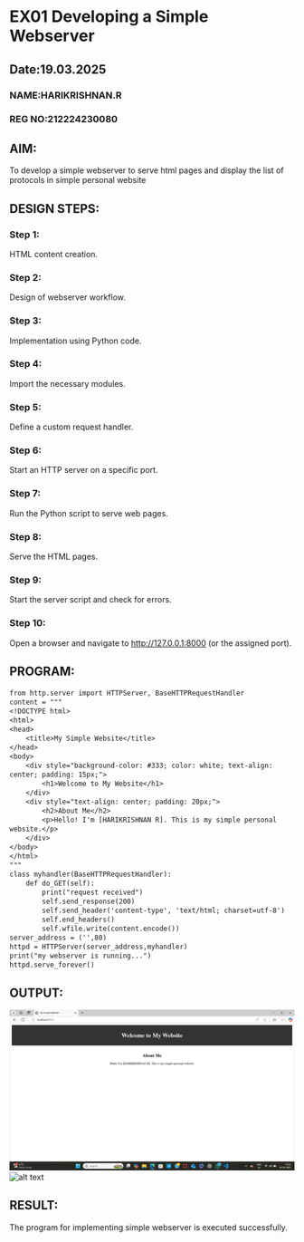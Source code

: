 # EX01 Developing a Simple Webserver
## Date:19.03.2025
### NAME:HARIKRISHNAN.R
### REG NO:212224230080
## AIM:
To develop a simple webserver to serve html pages and display the list of protocols in simple personal website

## DESIGN STEPS:
### Step 1: 
HTML content creation.

### Step 2:
Design of webserver workflow.

### Step 3:
Implementation using Python code.

### Step 4:
Import the necessary modules.

### Step 5:
Define a custom request handler.

### Step 6:
Start an HTTP server on a specific port.

### Step 7:
Run the Python script to serve web pages.

### Step 8:
Serve the HTML pages.

### Step 9:
Start the server script and check for errors.

### Step 10:
Open a browser and navigate to http://127.0.0.1:8000 (or the assigned port).

## PROGRAM:
```
from http.server import HTTPServer, BaseHTTPRequestHandler
content = """
<!DOCTYPE html>
<html>
<head>
    <title>My Simple Website</title>
</head>
<body>
    <div style="background-color: #333; color: white; text-align: center; padding: 15px;">
        <h1>Welcome to My Website</h1>
    </div>
    <div style="text-align: center; padding: 20px;">
        <h2>About Me</h2>
        <p>Hello! I'm [HARIKRISHNAN R]. This is my simple personal website.</p>
    </div>
</body>
</html>
"""
class myhandler(BaseHTTPRequestHandler):
    def do_GET(self):
        print("request received")
        self.send_response(200)
        self.send_header('content-type', 'text/html; charset=utf-8')
        self.end_headers()
        self.wfile.write(content.encode())
server_address = ('',80)
httpd = HTTPServer(server_address,myhandler)
print("my webserver is running...")
httpd.serve_forever()
```

## OUTPUT:
![alt text](image.png)
![alt text](<Screenshot 2025-03-19 233202.png>)

## RESULT:
The program for implementing simple webserver is executed successfully.

